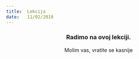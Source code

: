 ```yaml
---
title:  Lekcija
date:   11/02/2018
---
```


### <center>Radimo na ovoj lekciji.</center>
<center>Molim vas, vratite se kasnije</center>